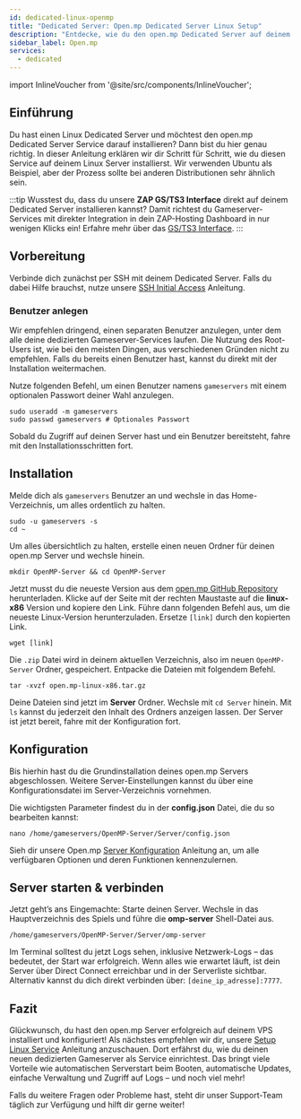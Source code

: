 ```yaml
---
id: dedicated-linux-openmp
title: "Dedicated Server: Open.mp Dedicated Server Linux Setup"
description: "Entdecke, wie du den open.mp Dedicated Server auf deinem Linux Server für nahtloses Gameserver Hosting und Management einrichtest → Jetzt mehr erfahren"
sidebar_label: Open.mp
services:
  - dedicated
---
```


import InlineVoucher from '@site/src/components/InlineVoucher';

## Einführung
Du hast einen Linux Dedicated Server und möchtest den open.mp Dedicated Server Service darauf installieren? Dann bist du hier genau richtig. In dieser Anleitung erklären wir dir Schritt für Schritt, wie du diesen Service auf deinem Linux Server installierst. Wir verwenden Ubuntu als Beispiel, aber der Prozess sollte bei anderen Distributionen sehr ähnlich sein.

:::tip
Wusstest du, dass du unsere **ZAP GS/TS3 Interface** direkt auf deinem Dedicated Server installieren kannst? Damit richtest du Gameserver-Services mit direkter Integration in dein ZAP-Hosting Dashboard in nur wenigen Klicks ein! Erfahre mehr über das [GS/TS3 Interface](dedicated-linux-gs-interface.md).
:::

<InlineVoucher />

## Vorbereitung

Verbinde dich zunächst per SSH mit deinem Dedicated Server. Falls du dabei Hilfe brauchst, nutze unsere [SSH Initial Access](dedicated-linux-ssh.md) Anleitung.

### Benutzer anlegen

Wir empfehlen dringend, einen separaten Benutzer anzulegen, unter dem alle deine dedizierten Gameserver-Services laufen. Die Nutzung des Root-Users ist, wie bei den meisten Dingen, aus verschiedenen Gründen nicht zu empfehlen. Falls du bereits einen Benutzer hast, kannst du direkt mit der Installation weitermachen.

Nutze folgenden Befehl, um einen Benutzer namens `gameservers` mit einem optionalen Passwort deiner Wahl anzulegen.

```
sudo useradd -m gameservers
sudo passwd gameservers # Optionales Passwort
```

Sobald du Zugriff auf deinen Server hast und ein Benutzer bereitsteht, fahre mit den Installationsschritten fort.

## Installation

Melde dich als `gameservers` Benutzer an und wechsle in das Home-Verzeichnis, um alles ordentlich zu halten.
```
sudo -u gameservers -s
cd ~
```

Um alles übersichtlich zu halten, erstelle einen neuen Ordner für deinen open.mp Server und wechsle hinein.
```
mkdir OpenMP-Server && cd OpenMP-Server
```

Jetzt musst du die neueste Version aus dem [open.mp GitHub Repository](https://github.com/openmultiplayer/open.mp/releases) herunterladen. Klicke auf der Seite mit der rechten Maustaste auf die **linux-x86** Version und kopiere den Link. Führe dann folgenden Befehl aus, um die neueste Linux-Version herunterzuladen. Ersetze `[link]` durch den kopierten Link.
```
wget [link]
```

Die `.zip` Datei wird in deinem aktuellen Verzeichnis, also im neuen `OpenMP-Server` Ordner, gespeichert. Entpacke die Dateien mit folgendem Befehl.
```
tar -xvzf open.mp-linux-x86.tar.gz
```

Deine Dateien sind jetzt im **Server** Ordner. Wechsle mit `cd Server` hinein. Mit `ls` kannst du jederzeit den Inhalt des Ordners anzeigen lassen. Der Server ist jetzt bereit, fahre mit der Konfiguration fort.

## Konfiguration

Bis hierhin hast du die Grundinstallation deines open.mp Servers abgeschlossen. Weitere Server-Einstellungen kannst du über eine Konfigurationsdatei im Server-Verzeichnis vornehmen.

Die wichtigsten Parameter findest du in der **config.json** Datei, die du so bearbeiten kannst:
```
nano /home/gameservers/OpenMP-Server/Server/config.json
```

Sieh dir unsere Open.mp [Server Konfiguration](openmp-configuration.md) Anleitung an, um alle verfügbaren Optionen und deren Funktionen kennenzulernen.

## Server starten & verbinden

Jetzt geht’s ans Eingemachte: Starte deinen Server. Wechsle in das Hauptverzeichnis des Spiels und führe die **omp-server** Shell-Datei aus.
```
/home/gameservers/OpenMP-Server/Server/omp-server
```

Im Terminal solltest du jetzt Logs sehen, inklusive Netzwerk-Logs – das bedeutet, der Start war erfolgreich. Wenn alles wie erwartet läuft, ist dein Server über Direct Connect erreichbar und in der Serverliste sichtbar. Alternativ kannst du dich direkt verbinden über: `[deine_ip_adresse]:7777`.

## Fazit

Glückwunsch, du hast den open.mp Server erfolgreich auf deinem VPS installiert und konfiguriert! Als nächstes empfehlen wir dir, unsere [Setup Linux Service](dedicated-linux-create-gameservice.md) Anleitung anzuschauen. Dort erfährst du, wie du deinen neuen dedizierten Gameserver als Service einrichtest. Das bringt viele Vorteile wie automatischen Serverstart beim Booten, automatische Updates, einfache Verwaltung und Zugriff auf Logs – und noch viel mehr!

Falls du weitere Fragen oder Probleme hast, steht dir unser Support-Team täglich zur Verfügung und hilft dir gerne weiter!

<InlineVoucher />